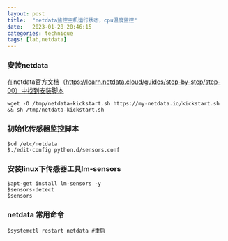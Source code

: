 ```yaml
---
layout: post
title:  "netdata监控主机运行状态，cpu温度监控"
date:   2023-01-28 20:46:15
categories: technique
tags: [lab,netdata]
---
```


### 安装netdata
在netdata官方文档（https://learn.netdata.cloud/guides/step-by-step/step-00）中找到安装脚本
```
wget -O /tmp/netdata-kickstart.sh https://my-netdata.io/kickstart.sh && sh /tmp/netdata-kickstart.sh
```

### 初始化传感器监控脚本
```
$cd /etc/netdata
$./edit-config python.d/sensors.conf
```

### 安装linux下传感器工具lm-sensors
```
$apt-get install lm-sensors -y
$sensors-detect
$sensors
```

### netdata 常用命令
```
$systemctl restart netdata #重启
```
